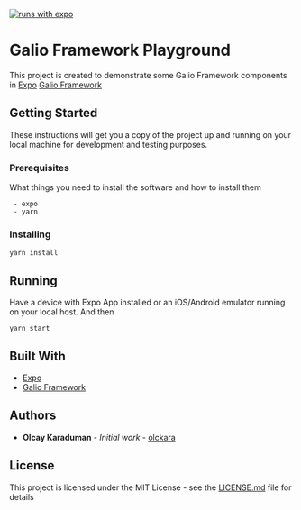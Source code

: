 [![runs with expo](https://img.shields.io/badge/Runs%20with%20Expo-000.svg?style=flat-square&logo=EXPO&labelColor=f3f3f3&logoColor=000)](https://expo.io/)
# Galio Framework Playground

This project is created to demonstrate some Galio Framework components in [Expo](https://expo.io/) [Galio Framework](https://galio.io/)

## Getting Started

These instructions will get you a copy of the project up and running on your local machine for development and testing purposes.

### Prerequisites

What things you need to install the software and how to install them

```
 - expo
 - yarn
```

### Installing

```
yarn install
```

## Running

Have a device with Expo App installed or an iOS/Android emulator running on your local host.
And then
```
yarn start
```

## Built With

* [Expo](https://expo.io/)
* [Galio Framework](https://galio.io/)

## Authors

* **Olcay Karaduman** - *Initial work* - [olckara](https://github.com/olckara)

## License

This project is licensed under the MIT License - see the [LICENSE.md](LICENSE.md) file for details
